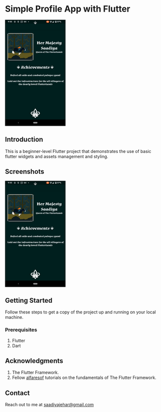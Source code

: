 # Simple Profile App with Flutter

<img src="https://github.com/saadiyaJ/simple_profile/blob/main/screenshots/profile_app_gif.gif" alt="App Demo" width="200" height="350">

## Introduction
This is a beginner-level Flutter project that demonstrates the use of basic flutter widgets and assets management and styling. 

## Screenshots

<img src="https://github.com/saadiyaJ/simple_profile/blob/main/screenshots/profile_app_gif.gif" alt="App Demo" width="200" height="350">

## Getting Started
Follow these steps to get a copy of the project up and running on your local machine.

### Prerequisites

1. Flutter
2. Dart

## Acknowledgments
1. The Flutter Framework.
2. Fellow [alfaresof](https://github.com/alfaresof) tutorials on the fundamentals of The Flutter Framework.

## Contact
Reach out to me at saadiyajehar@gmail.com
